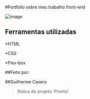   #Portfolio sobre meu trabalho front-end

  ![image]()

 ## Ferramentas utilizadas 

*HTML

*CSS

*Flex-box

##Feito por:

##Guilherme Caxero
  
>Status do projeto: Pronto!
